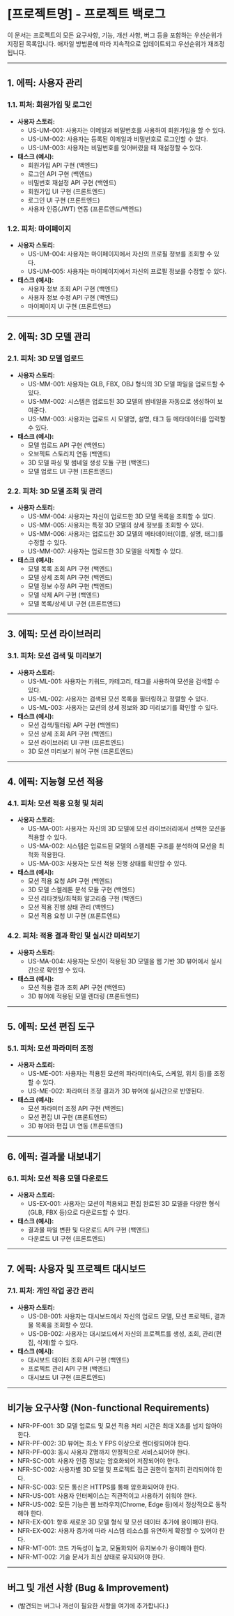 # [프로젝트명] - 프로젝트 백로그

이 문서는 프로젝트의 모든 요구사항, 기능, 개선 사항, 버그 등을 포함하는 우선순위가 지정된 목록입니다.
애자일 방법론에 따라 지속적으로 업데이트되고 우선순위가 재조정됩니다.

---

## 1. 에픽: 사용자 관리

### 1.1. 피처: 회원가입 및 로그인
*   **사용자 스토리:**
    *   US-UM-001: 사용자는 이메일과 비밀번호를 사용하여 회원가입을 할 수 있다.
    *   US-UM-002: 사용자는 등록된 이메일과 비밀번호로 로그인할 수 있다.
    *   US-UM-003: 사용자는 비밀번호를 잊어버렸을 때 재설정할 수 있다.
*   **태스크 (예시):**
    *   회원가입 API 구현 (백엔드)
    *   로그인 API 구현 (백엔드)
    *   비밀번호 재설정 API 구현 (백엔드)
    *   회원가입 UI 구현 (프론트엔드)
    *   로그인 UI 구현 (프론트엔드)
    *   사용자 인증(JWT) 연동 (프론트엔드/백엔드)

### 1.2. 피처: 마이페이지
*   **사용자 스토리:**
    *   US-UM-004: 사용자는 마이페이지에서 자신의 프로필 정보를 조회할 수 있다.
    *   US-UM-005: 사용자는 마이페이지에서 자신의 프로필 정보를 수정할 수 있다.
*   **태스크 (예시):**
    *   사용자 정보 조회 API 구현 (백엔드)
    *   사용자 정보 수정 API 구현 (백엔드)
    *   마이페이지 UI 구현 (프론트엔드)

---

## 2. 에픽: 3D 모델 관리

### 2.1. 피처: 3D 모델 업로드
*   **사용자 스토리:**
    *   US-MM-001: 사용자는 GLB, FBX, OBJ 형식의 3D 모델 파일을 업로드할 수 있다.
    *   US-MM-002: 시스템은 업로드된 3D 모델의 썸네일을 자동으로 생성하여 보여준다.
    *   US-MM-003: 사용자는 업로드 시 모델명, 설명, 태그 등 메타데이터를 입력할 수 있다.
*   **태스크 (예시):**
    *   모델 업로드 API 구현 (백엔드)
    *   오브젝트 스토리지 연동 (백엔드)
    *   3D 모델 파싱 및 썸네일 생성 모듈 구현 (백엔드)
    *   모델 업로드 UI 구현 (프론트엔드)

### 2.2. 피처: 3D 모델 조회 및 관리
*   **사용자 스토리:**
    *   US-MM-004: 사용자는 자신이 업로드한 3D 모델 목록을 조회할 수 있다.
    *   US-MM-005: 사용자는 특정 3D 모델의 상세 정보를 조회할 수 있다.
    *   US-MM-006: 사용자는 업로드한 3D 모델의 메타데이터(이름, 설명, 태그)를 수정할 수 있다.
    *   US-MM-007: 사용자는 업로드한 3D 모델을 삭제할 수 있다.
*   **태스크 (예시):**
    *   모델 목록 조회 API 구현 (백엔드)
    *   모델 상세 조회 API 구현 (백엔드)
    *   모델 정보 수정 API 구현 (백엔드)
    *   모델 삭제 API 구현 (백엔드)
    *   모델 목록/상세 UI 구현 (프론트엔드)

---

## 3. 에픽: 모션 라이브러리

### 3.1. 피처: 모션 검색 및 미리보기
*   **사용자 스토리:**
    *   US-ML-001: 사용자는 키워드, 카테고리, 태그를 사용하여 모션을 검색할 수 있다.
    *   US-ML-002: 사용자는 검색된 모션 목록을 필터링하고 정렬할 수 있다.
    *   US-ML-003: 사용자는 모션의 상세 정보와 3D 미리보기를 확인할 수 있다.
*   **태스크 (예시):**
    *   모션 검색/필터링 API 구현 (백엔드)
    *   모션 상세 조회 API 구현 (백엔드)
    *   모션 라이브러리 UI 구현 (프론트엔드)
    *   3D 모션 미리보기 뷰어 구현 (프론트엔드)

---

## 4. 에픽: 지능형 모션 적용

### 4.1. 피처: 모션 적용 요청 및 처리
*   **사용자 스토리:**
    *   US-MA-001: 사용자는 자신의 3D 모델에 모션 라이브러리에서 선택한 모션을 적용할 수 있다.
    *   US-MA-002: 시스템은 업로드된 모델의 스켈레톤 구조를 분석하여 모션을 최적화 적용한다.
    *   US-MA-003: 사용자는 모션 적용 진행 상태를 확인할 수 있다.
*   **태스크 (예시):**
    *   모션 적용 요청 API 구현 (백엔드)
    *   3D 모델 스켈레톤 분석 모듈 구현 (백엔드)
    *   모션 리타겟팅/최적화 알고리즘 구현 (백엔드)
    *   모션 적용 진행 상태 관리 (백엔드)
    *   모션 적용 요청 UI 구현 (프론트엔드)

### 4.2. 피처: 적용 결과 확인 및 실시간 미리보기
*   **사용자 스토리:**
    *   US-MA-004: 사용자는 모션이 적용된 3D 모델을 웹 기반 3D 뷰어에서 실시간으로 확인할 수 있다.
*   **태스크 (예시):**
    *   모션 적용 결과 조회 API 구현 (백엔드)
    *   3D 뷰어에 적용된 모델 렌더링 (프론트엔드)

---

## 5. 에픽: 모션 편집 도구

### 5.1. 피처: 모션 파라미터 조정
*   **사용자 스토리:**
    *   US-ME-001: 사용자는 적용된 모션의 파라미터(속도, 스케일, 위치 등)를 조정할 수 있다.
    *   US-ME-002: 파라미터 조정 결과가 3D 뷰어에 실시간으로 반영된다.
*   **태스크 (예시):**
    *   모션 파라미터 조정 API 구현 (백엔드)
    *   모션 편집 UI 구현 (프론트엔드)
    *   3D 뷰어와 편집 UI 연동 (프론트엔드)

---

## 6. 에픽: 결과물 내보내기

### 6.1. 피처: 모션 적용 모델 다운로드
*   **사용자 스토리:**
    *   US-EX-001: 사용자는 모션이 적용되고 편집 완료된 3D 모델을 다양한 형식(GLB, FBX 등)으로 다운로드할 수 있다.
*   **태스크 (예시):**
    *   결과물 파일 변환 및 다운로드 API 구현 (백엔드)
    *   다운로드 UI 구현 (프론트엔드)

---

## 7. 에픽: 사용자 및 프로젝트 대시보드

### 7.1. 피처: 개인 작업 공간 관리
*   **사용자 스토리:**
    *   US-DB-001: 사용자는 대시보드에서 자신의 업로드 모델, 모션 프로젝트, 결과물 목록을 조회할 수 있다.
    *   US-DB-002: 사용자는 대시보드에서 자신의 프로젝트를 생성, 조회, 관리(편집, 삭제)할 수 있다.
*   **태스크 (예시):**
    *   대시보드 데이터 조회 API 구현 (백엔드)
    *   프로젝트 관리 API 구현 (백엔드)
    *   대시보드 UI 구현 (프론트엔드)

---

## 비기능 요구사항 (Non-functional Requirements)
*   NFR-PF-001: 3D 모델 업로드 및 모션 적용 처리 시간은 최대 X초를 넘지 않아야 한다.
*   NFR-PF-002: 3D 뷰어는 최소 Y FPS 이상으로 렌더링되어야 한다.
*   NFR-PF-003: 동시 사용자 Z명까지 안정적으로 서비스되어야 한다.
*   NFR-SC-001: 사용자 인증 정보는 암호화되어 저장되어야 한다.
*   NFR-SC-002: 사용자별 3D 모델 및 프로젝트 접근 권한이 철저히 관리되어야 한다.
*   NFR-SC-003: 모든 통신은 HTTPS를 통해 암호화되어야 한다.
*   NFR-US-001: 사용자 인터페이스는 직관적이고 사용하기 쉬워야 한다.
*   NFR-US-002: 모든 기능은 웹 브라우저(Chrome, Edge 등)에서 정상적으로 동작해야 한다.
*   NFR-EX-001: 향후 새로운 3D 모델 형식 및 모션 데이터 추가에 용이해야 한다.
*   NFR-EX-002: 사용자 증가에 따라 시스템 리소스를 유연하게 확장할 수 있어야 한다.
*   NFR-MT-001: 코드 가독성이 높고, 모듈화되어 유지보수가 용이해야 한다.
*   NFR-MT-002: 기술 문서가 최신 상태로 유지되어야 한다.

---

## 버그 및 개선 사항 (Bug & Improvement)
*   (발견되는 버그나 개선이 필요한 사항을 여기에 추가합니다.)
